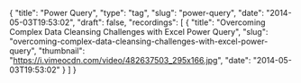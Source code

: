 {
  "title": "Power Query",
  "type": "tag",
  "slug": "power-query",
  "date": "2014-05-03T19:53:02",
  "draft": false,
  "recordings": [
    {
      "title": "Overcoming Complex Data Cleansing Challenges with Excel Power Query",
      "slug": "overcoming-complex-data-cleansing-challenges-with-excel-power-query",
      "thumbnail": "https://i.vimeocdn.com/video/482637503_295x166.jpg",
      "date": "2014-05-03T19:53:02"
    }
  ]
}